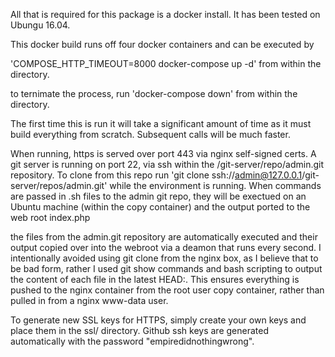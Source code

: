 All that is required for this package is a docker install.  It has been tested on Ubungu 16.04.

This docker build runs off four docker containers and can be executed by 

'COMPOSE_HTTP_TIMEOUT=8000 docker-compose up -d' from within the directory.

to ternimate the process, run 'docker-compose down' from within the directory.

The first time this is run it will take a significant amount of time as it must build everything from scratch.  Subsequent calls will be much faster.  

When running, https is served over port 443 via nginx self-signed certs.  A git server is running on port 22, via ssh within the /git-server/repo/admin.git repository.  To clone from this repo run 'git clone ssh://admin@127.0.0.1/git-server/repos/admin.git' while the environment is running.
When commands are passed in .sh files to the admin git repo, they will be exectued on an Ubuntu machine (within the copy container) and the output ported to the web root index.php

the files from the admin.git repository are automatically executed and their output copied over into the webroot via a deamon that runs every second.  I intentionally avoided using git clone from the nginx box, as I believe that to be bad form, rather I used git show commands and bash scripting to output the content of each file in the latest HEAD:.  This ensures everything is pushed to the nginx container from the root user copy container, rather than pulled in from a nginx www-data user.

To generate new SSL keys for HTTPS, simply create your own keys and place them in the ssl/ directory.  Github ssh keys are generated automatically with the password "empiredidnothingwrong".  


